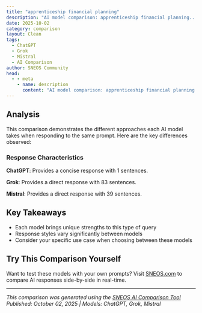 ```yaml
---
title: "apprenticeship financial planning"
description: "AI model comparison: apprenticeship financial planning..."
date: 2025-10-02
category: comparison
layout: Clean
tags:
  - ChatGPT
  - Grok
  - Mistral
  - AI Comparison
author: SNEOS Community
head:
  - - meta
    - name: description
      content: "AI model comparison: apprenticeship financial planning..."
---
```


<ChatComparison
  title="apprenticeship financial planning"
  prompt="apprenticeship financial planning"
  :responses='{
    "ChatGPT": "Error calling OpenAI API.",
    "Grok": "An **apprenticeship in financial planning** typically refers to a structured program that combines on-the-job training with formal education or coursework, allowing individuals to gain practical experience and theoretical knowledge in financial planning. This pathway is often designed for those looking to enter the financial services industry, develop skills in managing finances, and potentially work towards certifications like the Certified Financial Planner (CFP) designation.\n\nHere\u2019s a breakdown of what apprenticeship financial planning involves, its benefits, and how to pursue such opportunities:\n\n---\n\n### **What is an Apprenticeship in Financial Planning?**\nAn apprenticeship in financial planning is a training program where aspiring financial planners work under the supervision of experienced professionals while learning the fundamentals of financial advising, wealth management, investment strategies, tax planning, retirement planning, and more. It can be offered by financial firms, banks, insurance companies, or through government-sponsored apprenticeship programs.\n\n- **Duration**: Typically 1\u20133 years, depending on the program and country.\n- **Structure**: Combines practical work experience with classroom-based or online learning.\n- **Certifications**: Some programs may align with qualifications like CFP, Chartered Financial Analyst (CFA), or other recognized credentials.\n- **Pay**: Many apprenticeships offer a salary or stipend, though it may be lower than a full-time role initially.\n\n---\n\n### **Key Areas Covered in Financial Planning Apprenticeships**\n1. **Personal Finance Basics**:\n   - Budgeting, saving, and debt management.\n   - Understanding client financial goals.\n\n2. **Investment Planning**:\n   - Learning about stocks, bonds, mutual funds, and other investment vehicles.\n   - Portfolio management and risk assessment.\n\n3. **Retirement and Estate Planning**:\n   - Strategies for retirement savings (e.g., 401(k), IRA).\n   - Estate planning tools like wills and trusts.\n\n4. **Tax Planning**:\n   - Understanding tax laws and strategies to minimize tax liabilities for clients.\n\n5. **Insurance and Risk Management**:\n   - Advising on life, health, and property insurance to protect against financial risks.\n\n6. **Client Relationship Management**:\n   - Building trust, communication skills, and ethical practices.\n\n---\n\n### **Benefits of an Apprenticeship in Financial Planning**\n1. **Hands-On Experience**:\n   - Work directly with clients and learn real-world applications of financial planning.\n2. **Paid Learning**:\n   - Earn while you learn, reducing the financial burden of education.\n3. **Path to Certification**:\n   - Many programs prepare you for exams like CFP or other industry-standard qualifications.\n4. **Networking Opportunities**:\n   - Build connections with professionals in the financial services industry.\n5. **Career Advancement**:\n   - Transition into full-time roles such as financial advisor, wealth manager, or investment consultant.\n6. **No Degree Required (in Some Cases)**:\n   - Some apprenticeships accept candidates without a college degree, focusing on skills and potential.\n\n---\n\n### **Who Should Consider an Apprenticeship in Financial Planning?**\n- Individuals interested in a career in finance or wealth management.\n- High school graduates or college students seeking an alternative to traditional education.\n- Career changers looking to enter the financial services industry.\n- People who prefer practical, hands-on learning over purely academic study.\n\n---\n\n### **How to Find Financial Planning Apprenticeships**\n1. **Financial Institutions**:\n   - Check with banks, credit unions, investment firms, and insurance companies (e.g., Merrill Lynch, Edward Jones, Fidelity).\n2. **Government Programs**:\n   - In countries like the UK, government-backed apprenticeship schemes (e.g., through the National Apprenticeship Service) include financial services roles.\n   - In the US, look for programs through the Department of Labor\u2019s Apprenticeship Finder (apprenticeship.gov).\n3. **Professional Associations**:\n   - Organizations like the CFP Board or Financial Planning Association (FPA) often list training and apprenticeship opportunities.\n4. **Job Boards and Career Websites**:\n   - Search for \u201Cfinancial planning apprentice\u201D or \u201Cfinancial advisor trainee\u201D on platforms like Indeed, LinkedIn, or Glassdoor.\n5. **Universities and Colleges**:\n   - Some schools partner with firms to offer apprenticeship programs alongside degree courses.\n\n---\n\n### **Requirements for Financial Planning Apprenticeships**\n- **Education**: Minimum requirements vary\u2014some programs accept high school diplomas, while others may require a bachelor\u2019s degree (especially for CFP-track programs).\n- **Skills**: Strong math, analytical, and communication skills are essential.\n- **Background Check**: Many roles in finance require a clean financial and criminal record.\n- **Licensing**: Depending on the role, you may need to obtain licenses like FINRA Series 7 or Series 63 in the US (often sponsored by the employer).\n\n---\n\n### **Challenges of an Apprenticeship in Financial Planning**\n- **Lower Initial Pay**: Starting salaries may be lower compared to other entry-level roles.\n- **High Responsibility**: Handling clients\u2019 finances requires attention to detail and ethical responsibility.\n- **Certification Exams**: Balancing work, study, and exam preparation can be demanding.\n- **Client Acquisition**: As you progress, you may need to build your own client base, which can be competitive.\n\n---\n\n### **Future Career Prospects**\nCompleting a financial planning apprenticeship can lead to roles such as:\n- Financial Advisor\n- Wealth Manager\n- Retirement Planner\n- Investment Analyst\n- Insurance Advisor\n\nWith certifications like CFP, you can unlock higher earning potential and credibility in the industry. According to the U.S. Bureau of Labor Statistics, the median annual wage for personal financial advisors was $94,170 in 2022, with a projected job growth of 13% from 2022 to 2032, much faster than the average for all occupations.\n\n---\n\n### **Tips for Success in a Financial Planning Apprenticeship**\n1. **Be Proactive**: Take initiative to learn from mentors and ask questions.\n2. **Stay Updated**: Keep abreast of financial markets, tax laws, and industry trends.\n3. **Develop Soft Skills**: Focus on communication, empathy, and building trust with clients.\n4. **Prepare for Certifications**: Study diligently for exams like CFP or CFA if they\u2019re part of your program.\n5. **Network**: Attend industry events and connect with other professionals.\n\n---\n\nIf you\u2019re looking for specific programs or have a particular region in mind, let me know, and I can help narrow down options or provide more localized advice! Would you like information on financial planning apprenticeships in a specific country or company?",
    "Mistral": "An apprenticeship in financial planning can be a valuable pathway to a career in the financial services industry. Here are some key aspects to consider when planning for an apprenticeship in financial planning:\n\n### 1. **Understanding the Role**\nFinancial planning apprenticeships typically involve learning how to provide financial advice to clients, manage investments, and develop financial plans. You\u0027ll gain knowledge in areas such as tax planning, retirement planning, insurance, and investment strategies.\n\n### 2. **Finding an Apprenticeship Program**\n- **Research Providers:** Look for financial planning firms, banks, and other financial institutions that offer apprenticeship programs.\n- **Government Programs:** Check government-sponsored apprenticeship programs and resources.\n- **Professional Associations:** Organizations like the Certified Financial Planner Board of Standards (CFP Board) or the Financial Planning Association (FPA) may have information on apprenticeship opportunities.\n\n### 3. **Eligibility and Application Process**\n- **Educational Requirements:** Most programs require a high school diploma or equivalent. Some may prefer candidates with a bachelor\u0027s degree in finance, economics, or a related field.\n- **Application:** Prepare a strong resume and cover letter. Be ready for interviews where you may need to demonstrate your interest in financial planning and your relevant skills.\n\n### 4. **Training and Development**\n- **On-the-Job Training:** You\u0027ll receive hands-on training under the supervision of experienced financial planners.\n- **Classroom Instruction:** Many programs include classroom or online courses to supplement your practical experience.\n- **Certifications:** Consider pursuing certifications such as the Certified Financial Planner (CFP) designation, which can enhance your credibility and career prospects.\n\n### 5. **Financial Considerations**\n- **Compensation:** Apprenticeships often come with a salary, though it may be lower than that of a fully qualified financial planner.\n- **Costs:** Consider the costs of any required courses, materials, and certifications. Some employers may cover these expenses.\n- **Benefits:** Look into any additional benefits such as health insurance, retirement plans, and professional development opportunities.\n\n### 6. **Career Progression**\n- **Entry-Level Roles:** Start as a junior financial planner or financial advisor.\n- **Advancement:** With experience and certifications, you can advance to senior roles, management positions, or even start your own financial planning practice.\n- **Networking:** Join professional associations and attend industry conferences to build your network and stay updated on industry trends.\n\n### 7. **Skills Development**\n- **Technical Skills:** Develop expertise in financial analysis, investment strategies, and regulatory compliance.\n- **Soft Skills:** Enhance your communication, client management, and problem-solving skills.\n- **Technology:** Familiarize yourself with financial planning software and tools.\n\n### 8. **Legal and Ethical Considerations**\n- **Regulations:** Understand the legal and regulatory environment governing financial planning.\n- **Ethics:** Adhere to ethical standards and guidelines set by professional organizations.\n\n### 9. **Continuous Learning**\n- **Professional Development:** Continuously update your knowledge through workshops, seminars, and additional certifications.\n- **Industry Trends:** Stay informed about market trends, economic conditions, and new financial products.\n\n### 10. **Mentorship**\n- **Find a Mentor:** Seek guidance from experienced financial planners who can provide insights and support throughout your apprenticeship.\n\nBy carefully planning and preparing for an apprenticeship in financial planning, you can set yourself up for a successful and rewarding career in the financial services industry."
  }'
  published-date="12:27"
/>

## Analysis

This comparison demonstrates the different approaches each AI model takes when responding to the same prompt. Here are the key differences observed:

### Response Characteristics

**ChatGPT**: Provides a concise response with 1 sentences. 

**Grok**: Provides a direct response with 83 sentences. 

**Mistral**: Provides a direct response with 39 sentences. 

## Key Takeaways

- Each model brings unique strengths to this type of query
- Response styles vary significantly between models
- Consider your specific use case when choosing between these models

## Try This Comparison Yourself

Want to test these models with your own prompts? Visit [SNEOS.com](https://sneos.com) to compare AI responses side-by-side in real-time.

---

*This comparison was generated using the [SNEOS AI Comparison Tool](https://sneos.com)*
*Published: October 02, 2025 | Models: ChatGPT, Grok, Mistral*
